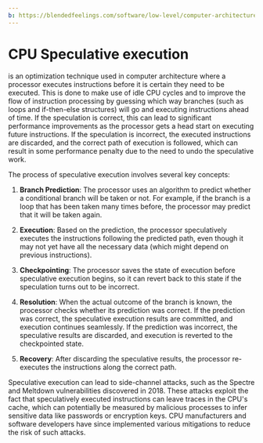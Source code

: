 ```yaml
---
b: https://blendedfeelings.com/software/low-level/computer-architecture/speculative-execution.md
---
```


# CPU Speculative execution 
is an optimization technique used in computer architecture where a processor executes instructions before it is certain they need to be executed. This is done to make use of idle CPU cycles and to improve the flow of instruction processing by guessing which way branches (such as loops and if-then-else structures) will go and executing instructions ahead of time. If the speculation is correct, this can lead to significant performance improvements as the processor gets a head start on executing future instructions. If the speculation is incorrect, the executed instructions are discarded, and the correct path of execution is followed, which can result in some performance penalty due to the need to undo the speculative work.

The process of speculative execution involves several key concepts:

1. **Branch Prediction**: The processor uses an algorithm to predict whether a conditional branch will be taken or not. For example, if the branch is a loop that has been taken many times before, the processor may predict that it will be taken again.

2. **Execution**: Based on the prediction, the processor speculatively executes the instructions following the predicted path, even though it may not yet have all the necessary data (which might depend on previous instructions).

3. **Checkpointing**: The processor saves the state of execution before speculative execution begins, so it can revert back to this state if the speculation turns out to be incorrect.

4. **Resolution**: When the actual outcome of the branch is known, the processor checks whether its prediction was correct. If the prediction was correct, the speculative execution results are committed, and execution continues seamlessly. If the prediction was incorrect, the speculative results are discarded, and execution is reverted to the checkpointed state.

5. **Recovery**: After discarding the speculative results, the processor re-executes the instructions along the correct path.

Speculative execution can lead to side-channel attacks, such as the Spectre and Meltdown vulnerabilities discovered in 2018. These attacks exploit the fact that speculatively executed instructions can leave traces in the CPU's cache, which can potentially be measured by malicious processes to infer sensitive data like passwords or encryption keys. CPU manufacturers and software developers have since implemented various mitigations to reduce the risk of such attacks.